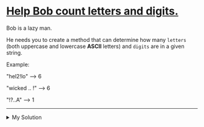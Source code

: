 # [Help Bob count letters and digits.](https://www.codewars.com/kata/5738f5ea9545204cec000155)

Bob is a lazy man.

He needs you to create a method that can determine how many `letters` (both uppercase and lowercase **ASCII** letters)
and `digits` are in a given string.

Example:

"hel2!lo" --> 6

"wicked .. !" --> 6

"!?..A" --> 1

---

<details><summary>My Solution</summary>

```js
function countLettersAndDigits(input) {
  return (input.match(/[a-zA-Z0-9]/g) || []).length
}
```

</details>
